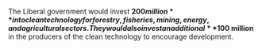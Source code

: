 The Liberal government would invest **$200 million** into clean technology for forestry, fisheries, mining, energy, and agricultural sectors. They would also invest an additional **$100 million** in the producers of the clean technology to encourage development.